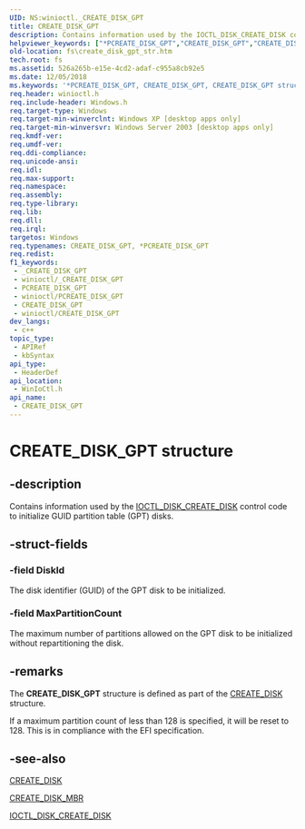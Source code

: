 ```yaml
---
UID: NS:winioctl._CREATE_DISK_GPT
title: CREATE_DISK_GPT
description: Contains information used by the IOCTL_DISK_CREATE_DISK control code to initialize GUID partition table (GPT) disks.
helpviewer_keywords: ["*PCREATE_DISK_GPT","CREATE_DISK_GPT","CREATE_DISK_GPT structure [Files]","PCREATE_DISK_GPT","PCREATE_DISK_GPT structure pointer [Files]","_win32_create_disk_gpt_str","base.create_disk_gpt_str","fs.create_disk_gpt_str","winioctl/CREATE_DISK_GPT","winioctl/PCREATE_DISK_GPT"]
old-location: fs\create_disk_gpt_str.htm
tech.root: fs
ms.assetid: 526a265b-e15e-4cd2-adaf-c955a8cb92e5
ms.date: 12/05/2018
ms.keywords: '*PCREATE_DISK_GPT, CREATE_DISK_GPT, CREATE_DISK_GPT structure [Files], PCREATE_DISK_GPT, PCREATE_DISK_GPT structure pointer [Files], _win32_create_disk_gpt_str, base.create_disk_gpt_str, fs.create_disk_gpt_str, winioctl/CREATE_DISK_GPT, winioctl/PCREATE_DISK_GPT'
req.header: winioctl.h
req.include-header: Windows.h
req.target-type: Windows
req.target-min-winverclnt: Windows XP [desktop apps only]
req.target-min-winversvr: Windows Server 2003 [desktop apps only]
req.kmdf-ver: 
req.umdf-ver: 
req.ddi-compliance: 
req.unicode-ansi: 
req.idl: 
req.max-support: 
req.namespace: 
req.assembly: 
req.type-library: 
req.lib: 
req.dll: 
req.irql: 
targetos: Windows
req.typenames: CREATE_DISK_GPT, *PCREATE_DISK_GPT
req.redist: 
f1_keywords:
 - _CREATE_DISK_GPT
 - winioctl/_CREATE_DISK_GPT
 - PCREATE_DISK_GPT
 - winioctl/PCREATE_DISK_GPT
 - CREATE_DISK_GPT
 - winioctl/CREATE_DISK_GPT
dev_langs:
 - c++
topic_type:
 - APIRef
 - kbSyntax
api_type:
 - HeaderDef
api_location:
 - WinIoCtl.h
api_name:
 - CREATE_DISK_GPT
---
```


# CREATE_DISK_GPT structure


## -description

Contains information used by the 
<a href="https://docs.microsoft.com/windows/desktop/api/winioctl/ni-winioctl-ioctl_disk_create_disk">IOCTL_DISK_CREATE_DISK</a> control code to initialize GUID partition table (GPT) disks.

## -struct-fields

### -field DiskId

The disk identifier (GUID) of the GPT disk to be initialized.

### -field MaxPartitionCount

The maximum number of partitions allowed on the GPT disk to be initialized without repartitioning the disk.

## -remarks

The 
<b>CREATE_DISK_GPT</b> structure is defined as part of the 
<a href="https://docs.microsoft.com/windows/desktop/api/winioctl/ns-winioctl-create_disk">CREATE_DISK</a> structure.

If a maximum partition count of less than 128 is specified, it will be reset to 128. This is in compliance with the EFI specification.

## -see-also

<a href="https://docs.microsoft.com/windows/desktop/api/winioctl/ns-winioctl-create_disk">CREATE_DISK</a>



<a href="https://docs.microsoft.com/windows/desktop/api/winioctl/ns-winioctl-create_disk_mbr">CREATE_DISK_MBR</a>



<a href="https://docs.microsoft.com/windows/desktop/api/winioctl/ni-winioctl-ioctl_disk_create_disk">IOCTL_DISK_CREATE_DISK</a>

